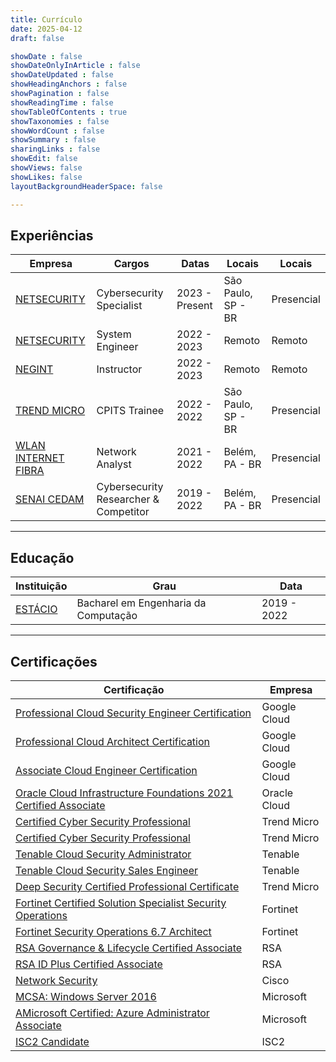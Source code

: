 ```yaml
---
title: Currículo
date: 2025-04-12
draft: false

showDate : false
showDateOnlyInArticle : false
showDateUpdated : false
showHeadingAnchors : false
showPagination : false
showReadingTime : false
showTableOfContents : true
showTaxonomies : false 
showWordCount : false
showSummary : false
sharingLinks : false
showEdit: false
showViews: false
showLikes: false
layoutBackgroundHeaderSpace: false

---
```


## Experiências

<table>
    <thead>
        <tr>
            <th>Empresa</th>
            <th>Cargos</th>
            <th>Datas</th>
            <th>Locais</th>
            <th>Locais</th>
        </tr>
    </thead>
    <tbody>
        <tr>
            <td><a href="https://www.linkedin.com/company/netsecuritybrasil/posts/?feedView=all" target="_blank">NETSECURITY</a> </td>
            <td>Cybersecurity Specialist</td>
            <td>2023 - Present</td>
            <td>São Paulo, SP - BR</td>
            <td>Presencial</td>
        </tr>
        <tr>
            <td><a href="https://www.linkedin.com/company/netsecuritybrasil/posts/?feedView=all" target="_blank">NETSECURITY</a> </td>
            <td>System Engineer</td>
            <td>2022 - 2023</td>
            <td>Remoto</td>
            <td>Remoto</td>
        </tr>
        <tr>
            <td><a href="https://www.senaipa.org.br/escolas-1/senai-bel%C3%A9m-cedam" target="_blank">NEGINT</a> </td>
            <td>Instructor</td>
            <td>2022 - 2023</td>
            <td>Remoto</td>
            <td>Remoto</td> 
        </tr>
        <tr>
            <td><a href="https://www.linkedin.com/company/trend-micro/posts/?feedView=all" target="_blank">TREND MICRO</a> </td>
            <td>CPITS Trainee</td>
            <td>2022 - 2022</td>
            <td>São Paulo, SP - BR</td>
            <td>Presencial</td> 
        </tr>
        <tr>
            <td><a href="https://www.linkedin.com/company/wlan-internet/" target="_blank">WLAN INTERNET FIBRA</a> </td>
            <td>Network Analyst</td>
            <td>2021 - 2022</td>
            <td>Belém, PA - BR</td>
            <td>Presencial</td> 
        <tr>
        <tr>
            <td><a href="https://www.senaipa.org.br/escolas-1/senai-bel%C3%A9m-cedam" target="_blank">SENAI CEDAM</a> </td>
            <td>Cybersecurity Researcher & Competitor</td>
            <td>2019 - 2022</td>
            <td>Belém, PA - BR</td>
            <td>Presencial</td> 
        </tr>
    </tbody>
</table>

---

## Educação

<table>
    <thead>
        <tr>
            <th>Instituição</th>
            <th>Grau</th>
            <th>Data</th>
        </tr>
    </thead>
    <tbody>
        <tr>
            <td><a href="https://www.linkedin.com/school/estacio/posts/?feedView=all" target="_blank">ESTÁCIO</a> </td>
            <td>Bacharel em Engenharia da Computação</td>
            <td>2019 - 2022</td>
        </tr>
    </tbody>
</table>

---

## Certificações

<table>
    <thead>
        <tr>
            <th>Certificação</th>
            <th>Empresa</th>
        </tr>
    </thead>
    <tbody>
        <tr>
            <td><a href="https://www.credly.com/badges/79661e5b-a1d3-4b13-a09b-80647ec655af/public_url" target="_blank">Professional Cloud Security Engineer Certification</a> </td>
            <td>Google Cloud</td>
        </tr>
        <tr>
            <td><a href="https://www.credly.com/badges/50a6af78-9268-4397-91b1-7b906c14ca6c/public_url" target="_blank">Professional Cloud Architect Certification</a> </td>
            <td>Google Cloud</td>
        </tr>
        <tr>
            <td><a href="https://www.credly.com/badges/7f018c41-0ffc-431e-b7d7-d06b2afab220/public_url" target="_blank">Associate Cloud Engineer Certification</a> </td>
            <td>Google Cloud</td>
        </tr>
        <tr>
            <td><a href="https://www.linkedin.com/in/ramonrisuenho/details/certifications/" target="_blank">Oracle Cloud Infrastructure Foundations 2021 Certified Associate</a> </td>
            <td>Oracle Cloud</td>
        </tr>
        <tr>
            <td><a href="https://www.linkedin.com/in/ramonrisuenho/details/certifications/" target="_blank">Certified Cyber Security Professional</a> </td>
            <td>Trend Micro</td>
        </tr>
        <tr>
            <td><a href="https://www.linkedin.com/in/ramonrisuenho/details/certifications/" target="_blank">Certified Cyber Security Professional</a> </td>
            <td>Trend Micro</td>
        </tr>
        <tr>
            <td><a href="https://www.linkedin.com/in/ramonrisuenho/details/certifications/" target="_blank">Tenable Cloud Security Administrator</a> </td>
            <td>Tenable</td>
        </tr>
        <tr>
            <td><a href="https://www.linkedin.com/in/ramonrisuenho/details/certifications/" target="_blank">Tenable Cloud Security Sales Engineer</a> </td>
            <td>Tenable</td>
        </tr>
        <tr>
            <td><a href="https://www.linkedin.com/in/ramonrisuenho/details/certifications/" target="_blank">Deep Security Certified Professional Certificate</a> </td>
            <td>Trend Micro</td>
        </tr>
        <tr>
            <td><a href="https://www.credly.com/badges/d38280cb-de3d-4947-af8a-22d90dde36f5/public_url" target="_blank">Fortinet Certified Solution Specialist Security Operations</a> </td>
            <td>Fortinet</td>
        </tr>
        <tr>
            <td><a href="https://www.credly.com/badges/7196aa40-0961-4f1a-80ed-ddf4ea4b0b77/public_url" target="_blank">Fortinet Security Operations 6.7 Architect</a> </td>
            <td>Fortinet</td>
        </tr>
        <tr>
            <td><a href="https://www.credly.com/badges/659963a2-7962-4c01-9191-793712a91e32/public_url" target="_blank">RSA Governance & Lifecycle Certified Associate</a> </td>
            <td>RSA</td>
        </tr>
        <tr>
            <td><a href="https://www.credly.com/badges/a68bd1ba-381c-420e-be31-19bf3dad50b8/public_url" target="_blank">RSA ID Plus Certified Associate</a> </td>
            <td>RSA</td>
        </tr>
        <tr>
            <td><a href="https://www.credly.com/badges/1680dc26-3ab3-4752-8cd2-8c3a220515b3/public_url" target="_blank">Network Security</a> </td>
            <td>Cisco</td>
        </tr>
        <tr>
            <td><a href="https://www.credly.com/badges/0210d2e9-fe5f-40ff-b8c7-210402bdc175/public_url" target="_blank">MCSA: Windows Server 2016</a> </td>
            <td>Microsoft</td>
        </tr>
        <tr>
            <td><a href="https://www.credly.com/badges/a49f1a49-c090-4ab8-9fb3-1d3f84e5fd08/public_url" target="_blank">AMicrosoft Certified: Azure Administrator Associate</a> </td>
            <td>Microsoft</td>
        </tr>
        <tr>
            <td><a href="https://www.credly.com/badges/8103edee-6b5d-4581-ace4-c44e7d4e7ffd/public_url" target="_blank">ISC2 Candidate</a> </td>
            <td>ISC2</td>
        </tr>
    </tbody>
</table>